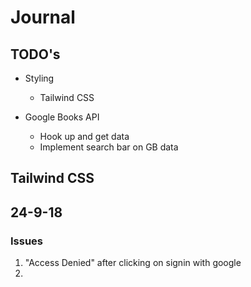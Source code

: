 # Journal

## TODO's

- Styling

  - Tailwind CSS

- Google Books API
  - Hook up and get data
  - Implement search bar on GB data

## Tailwind CSS

## 24-9-18

### Issues

1. "Access Denied" after clicking on signin with google
2. 
